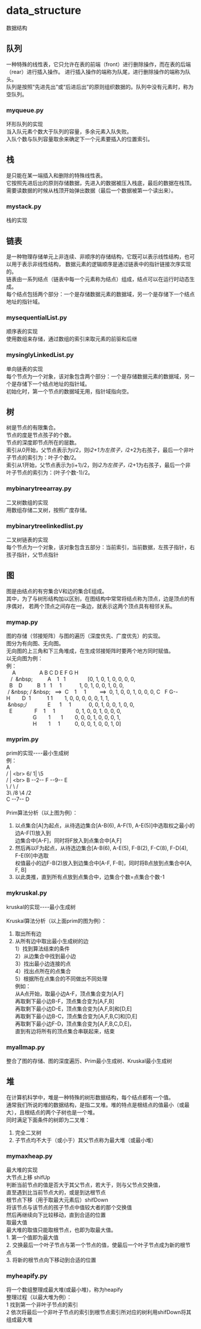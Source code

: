 # data_structure
数据结构

## 队列
一种特殊的线性表，它只允许在表的前端（front）进行删除操作，而在表的后端（rear）进行插入操作。
进行插入操作的端称为队尾，进行删除操作的端称为队头。<br>
队列是按照“先进先出”或“后进后出”的原则组织数据的。队列中没有元素时，称为空队列。

### myqueue.py
环形队列的实现<br>
当入队元素个数大于队列的容量，多余元素入队失败。<br>
入队个数与队列容量取余来确定下一个元素要插入的位置索引。 <br>

## 栈
是只能在某一端插入和删除的特殊线性表。<br>
它按照先进后出的原则存储数据，先进入的数据被压入栈底，最后的数据在栈顶。<br>
需要读数据的时候从栈顶开始弹出数据（最后一个数据被第一个读出来）。<br>

### mystack.py
栈的实现<br>

## 链表
是一种物理存储单元上非连续、非顺序的存储结构，它既可以表示线性结构，也可以用于表示非线性结构，
数据元素的逻辑顺序是通过链表中的指针链接次序实现的。<br>
链表由一系列结点（链表中每一个元素称为结点）组成，结点可以在运行时动态生成。<br>
每个结点包括两个部分：一个是存储数据元素的数据域，另一个是存储下一个结点地址的指针域。<br>

### mysequentialList.py
顺序表的实现<br>
使用数组来存储，通过数组的索引来取元素的前驱和后继<br>

### mysinglyLinkedList.py
单向链表的实现<br>
每个节点为一个对象，该对象包含两个部分：一个是存储数据元素的数据域，另一个是存储下一个结点地址的指针域。<br>
初始化时，第一个节点的数据域无用，指针域指向空。<br>

## 树
树是节点的有限集合。<br>
节点的度是节点孩子的个数。<br>
节点的深度即节点所在的层数。<br>
索引从0开始，父节点表示为i/2，则i*2+1为左孩子，i*2+2为右孩子，最后一个非叶子节点的索引为：叶子个数/2。<br>
索引从1开始，父节点表示为(i+1)/2，则i*2为左孩子，i*2+1为右孩子，最后一个非叶子节点的索引为：(叶子个数-1)/2。<br>

### mybinarytreearray.py
二叉树数组的实现<br>
用数组存储二叉树，按照广度存储。<br>

### mybinarytreelinkedlist.py
二叉树链表的实现<br>
每个节点为一个对象，该对象包含五部分：当前索引，当前数据，左孩子指针，右孩子指针，父节点指针<br>

## 图
图是由结点的有穷集合V和边的集合E组成。<br>
其中，为了与树形结构加以区别，在图结构中常常将结点称为顶点，边是顶点的有序偶对，
若两个顶点之间存在一条边，就表示这两个顶点具有相邻关系。<br>

### mymap.py
图的存储（邻接矩阵）与图的遍历（深度优先、广度优先）的实现。<br>
图分为有向图、无向图。<br>
无向图的上三角和下三角堆成，在生成邻接矩阵时要两个地方同时赋值。<br>
以无向图为例：<br>
例：<br>
&nbsp;&nbsp;&nbsp;&nbsp;A&nbsp;&nbsp;&nbsp;&nbsp;&nbsp;&nbsp;&nbsp;&nbsp;&nbsp;&nbsp;&nbsp;&nbsp;&nbsp;&nbsp;&nbsp;&nbsp;A&nbsp;B&nbsp;C&nbsp;D&nbsp;E&nbsp;F&nbsp;G&nbsp;H
&nbsp;&nbsp;&nbsp;/&nbsp;&nbsp;\&nbsp;&nbsp;&nbsp;&nbsp;&nbsp;&nbsp;&nbsp;&nbsp;&nbsp;&nbsp;&nbsp;A&nbsp;&nbsp;&nbsp;&nbsp;1&nbsp;&nbsp;&nbsp;1&nbsp;&nbsp;&nbsp;&nbsp;&nbsp;&nbsp;&nbsp;&nbsp;&nbsp;&nbsp;&nbsp;&nbsp;&nbsp;&nbsp;&nbsp;[0,&nbsp;1,&nbsp;0,&nbsp;1,&nbsp;0,&nbsp;0,&nbsp;0,&nbsp;0,
&nbsp;&nbsp;B&nbsp;&nbsp;&nbsp;&nbsp;D&nbsp;&nbsp;&nbsp;&nbsp;&nbsp;&nbsp;&nbsp;&nbsp;&nbsp;&nbsp;B&nbsp;&nbsp;1&nbsp;&nbsp;&nbsp;1&nbsp;&nbsp;&nbsp;&nbsp;&nbsp;1&nbsp;&nbsp;&nbsp;&nbsp;&nbsp;&nbsp;&nbsp;&nbsp;&nbsp;&nbsp;&nbsp;&nbsp;1,&nbsp;0,&nbsp;1,&nbsp;0,&nbsp;0,&nbsp;1,&nbsp;0,&nbsp;0,
&nbsp;/&nbsp;\&nbsp;&nbsp;/&nbsp;\&nbsp;&nbsp;&nbsp;&nbsp;==>&nbsp;&nbsp;C&nbsp;&nbsp;&nbsp;&nbsp;1&nbsp;&nbsp;&nbsp;&nbsp;&nbsp;1&nbsp;&nbsp;&nbsp;&nbsp;&nbsp;&nbsp;&nbsp;&nbsp;&nbsp;==>&nbsp;&nbsp;0,&nbsp;1,&nbsp;0,&nbsp;0,&nbsp;1,&nbsp;0,&nbsp;0,&nbsp;0,
C&nbsp;&nbsp;&nbsp;F&nbsp;G--H&nbsp;&nbsp;&nbsp;&nbsp;&nbsp;&nbsp;&nbsp;&nbsp;D&nbsp;&nbsp;1&nbsp;&nbsp;&nbsp;&nbsp;&nbsp;&nbsp;&nbsp;&nbsp;&nbsp;&nbsp;&nbsp;1&nbsp;1&nbsp;&nbsp;&nbsp;&nbsp;&nbsp;&nbsp;&nbsp;&nbsp;1,&nbsp;0,&nbsp;0,&nbsp;0,&nbsp;0,&nbsp;0,&nbsp;1,&nbsp;1,
&nbsp;\&nbsp;/&nbsp;&nbsp;&nbsp;&nbsp;&nbsp;&nbsp;&nbsp;&nbsp;&nbsp;&nbsp;&nbsp;&nbsp;&nbsp;&nbsp;E&nbsp;&nbsp;&nbsp;&nbsp;&nbsp;&nbsp;1&nbsp;&nbsp;&nbsp;&nbsp;&nbsp;1&nbsp;&nbsp;&nbsp;&nbsp;&nbsp;&nbsp;&nbsp;&nbsp;&nbsp;&nbsp;&nbsp;&nbsp;0,&nbsp;0,&nbsp;1,&nbsp;0,&nbsp;0,&nbsp;1,&nbsp;0,&nbsp;0,
&nbsp;&nbsp;E&nbsp;&nbsp;&nbsp;&nbsp;&nbsp;&nbsp;&nbsp;&nbsp;&nbsp;&nbsp;&nbsp;&nbsp;&nbsp;&nbsp;&nbsp;F&nbsp;&nbsp;&nbsp;&nbsp;1&nbsp;&nbsp;&nbsp;&nbsp;&nbsp;1&nbsp;&nbsp;&nbsp;&nbsp;&nbsp;&nbsp;&nbsp;&nbsp;&nbsp;&nbsp;&nbsp;&nbsp;&nbsp;&nbsp;0,&nbsp;1,&nbsp;0,&nbsp;0,&nbsp;1,&nbsp;0,&nbsp;0,&nbsp;0,
&nbsp;&nbsp;&nbsp;&nbsp;&nbsp;&nbsp;&nbsp;&nbsp;&nbsp;&nbsp;&nbsp;&nbsp;&nbsp;&nbsp;&nbsp;&nbsp;&nbsp;&nbsp;G&nbsp;&nbsp;&nbsp;&nbsp;&nbsp;&nbsp;&nbsp;&nbsp;1&nbsp;&nbsp;&nbsp;&nbsp;&nbsp;&nbsp;&nbsp;1&nbsp;&nbsp;&nbsp;&nbsp;&nbsp;&nbsp;&nbsp;&nbsp;0,&nbsp;0,&nbsp;0,&nbsp;1,&nbsp;0,&nbsp;0,&nbsp;0,&nbsp;1,
&nbsp;&nbsp;&nbsp;&nbsp;&nbsp;&nbsp;&nbsp;&nbsp;&nbsp;&nbsp;&nbsp;&nbsp;&nbsp;&nbsp;&nbsp;&nbsp;&nbsp;&nbsp;H&nbsp;&nbsp;&nbsp;&nbsp;&nbsp;&nbsp;&nbsp;&nbsp;1&nbsp;&nbsp;&nbsp;&nbsp;&nbsp;1&nbsp;&nbsp;&nbsp;&nbsp;&nbsp;&nbsp;&nbsp;&nbsp;&nbsp;&nbsp;0,&nbsp;0,&nbsp;0,&nbsp;1,&nbsp;0,&nbsp;0,&nbsp;1,&nbsp;0]

### myprim.py
prim的实现----最小生成树<br>
例：<br>
        A<br>
    /   |   \<br>
  6/   1|    \5<br>
  /     |     \<br>
B --2-- F --9-- E    <br>
  \    / \     /<br>
  3\  /8  \4  /2<br>
    C --7-- D<br>
    <br>
Prim算法分析（以上图为例）：<br>
1. 以点集合[A]为起点，从待选边集合[A-B(6), A-F(1), A-E(5)]中选取权之最小的边A-F(1)放入到<br>
   边集合中[A-F]，同时将F放入到点集合中[A,F]<br>
2. 然后再以F为起点，从待选边集合[A-B(6), A-E(5), F-B(2), F-C(8), F-D(4), F-E(9)]中选取<br>
   权值最小的边F-B(2)放入到边集合中[A-F, F-B]，同时将B点放到点集合中[A, F, B]<br>
3. 以此类推，直到所有点放到点集合中，边集合个数=点集合个数-1<br>

### mykruskal.py
kruskal的实现----最小生成树<br>
<br>
Kruskal算法分析（以上面prim的图为例）：<br>
1. 取出所有边<br>
2. 从所有边中取出最小生成树的边<br>
   1）找到算法结束的条件<br>
   2）从边集合中找到最小边<br>
   3）找出最小边连接的点<br>
   4）找出点所在的点集合<br>
   5）根据所在点集合的不同做出不同处理<br>
例如：<br>
从A点开始，取最小边A-F，顶点集合变为[A,F]<br>
再取剩下最小边B-F，顶点集合变为[A,F,B]<br>
再取剩下最小边D-E，顶点集合变为[A,F,B]和[D,E]<br>
再取剩下最小边B-C，顶点集合变为[A,F,B,C]和[D,E]<br>
再取剩下最小边F-D，顶点集合变为[A,F,B,C,D,E]，<br>
直到有边将所有的顶点集合串联起来，结束<br>

### myallmap.py
整合了图的存储、图的深度遍历、Prim最小生成树、Kruskal最小生成树<br>

## 堆
在计算机科学中，堆是一种特殊的树形数据结构，每个结点都有一个值。<br>
通常我们所说的堆的数据结构，是指二叉堆。堆的特点是根结点的值最小（或最大），且根结点的两个子树也是一个堆。<br>
同时满足下面条件的树即为二叉堆：<br>
1. 完全二叉树<br>
2. 子节点均不大于（或小于）其父节点称为最大堆（或最小堆）<br>

### mymaxheap.py
最大堆的实现<br>
大节点上移 shifUp<br>
    判断当前节点的值是否大于其父节点，若大于，则与父节点交换值，<br>
    直至遇到比当前节点大的，或是到达根节点<br>
根节点下移（用于取最大元素后）shifDown<br>
    将该节点与该节点的孩子节点中值较大者的那个交换值<br>
    然后再继续向下比较移动，直到合适的位置<br>
取最大值<br>
    最大堆的取值只能取根节点，也即为取最大值。<br>
    1. 第一个值即为最大值<br>
    2. 交换最后一个叶子节点与第一个节点的值，使最后一个叶子节点成为新的根节点<br>
    3. 将新的根节点向下移动到合适的位置<br>
    
### myheapify.py
将一个数组整理成最大堆(或最小堆)，称为heapify<br>
整理过程（以最大堆为例）：<br>
    1 找到第一个非叶子节点的索引<br>
    2 依次将最后一个非叶子节点的索引到根节点索引所对应的树利用shifDown将其组成最大堆<br>
